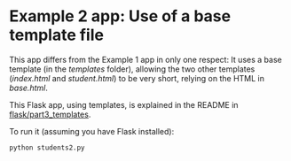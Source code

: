 # Example 2 app: Use of a base template file 

This app differs from the Example 1 app in only one respect: It uses a base template (in the *templates* folder), allowing the two other templates (*index.html* and *student.html*) to be very short, relying on the HTML in *base.html*.

This Flask app, using templates, is explained in the README in [flask/part3_templates](https://github.com/macloo/python-beginners/tree/master/flask/part3_templates).

To run it (assuming you have Flask installed):

```bash
python students2.py
```
